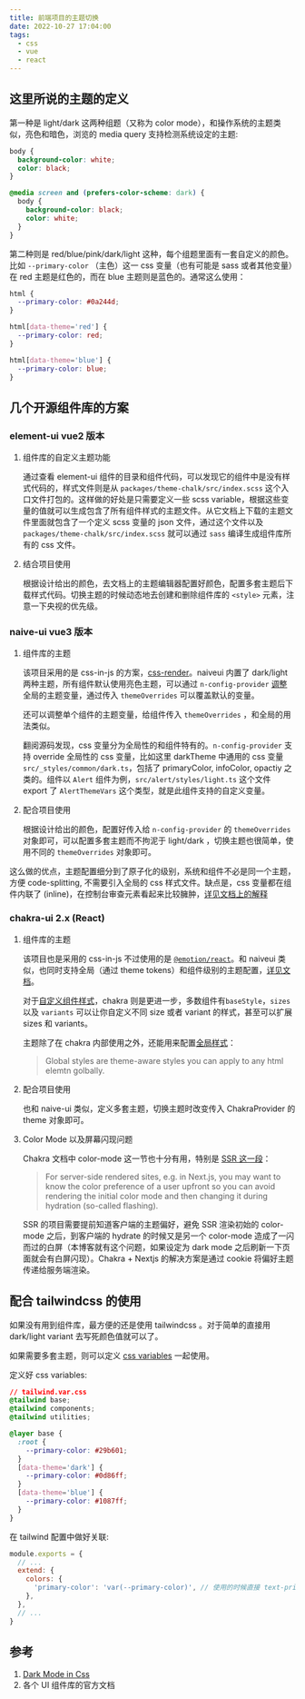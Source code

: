 ```yaml
---
title: 前端项目的主题切换
date: 2022-10-27 17:04:00
tags:
  - css
  - vue
  - react
---
```


## 这里所说的主题的定义

第一种是 light/dark 这两种组题（又称为 color mode），和操作系统的主题类似，亮色和暗色，浏览的 media query 支持检测系统设定的主题:

```css
body {
  background-color: white;
  color: black;
}

@media screen and (prefers-color-scheme: dark) {
  body {
    background-color: black;
    color: white;
  }
}
```

第二种则是 red/blue/pink/dark/light 这种，每个组题里面有一套自定义的颜色。比如 `--primary-color` （主色）这一 css 变量（也有可能是 sass 或者其他变量）在 red 主题是红色的，而在 blue 主题则是蓝色的。通常这么使用：

```css
html {
  --primary-color: #0a244d;
}

html[data-theme='red'] {
  --primary-color: red;
}

html[data-theme='blue'] {
  --primary-color: blue;
}
```

## 几个开源组件库的方案

### element-ui vue2 版本

1. 组件库的自定义主题功能

   通过查看 element-ui 组件的目录和组件代码，可以发现它的组件中是没有样式代码的，样式文件则是从 `packages/theme-chalk/src/index.scss` 这个入口文件打包的。这样做的好处是只需要定义一些 scss variable，根据这些变量的值就可以生成包含了所有组件样式的主题文件。从它文档上下载的主题文件里面就包含了一个定义 scss 变量的 json 文件，通过这个文件以及 `packages/theme-chalk/src/index.scss` 就可以通过 `sass` 编译生成组件库所有的 css 文件。

2. 结合项目使用

   根据设计给出的颜色，去文档上的主题编辑器配置好颜色，配置多套主题后下载样式代码。切换主题的时候动态地去创建和删除组件库的 `<style>` 元素，注意一下央视的优先级。

### naive-ui vue3 版本

1. 组件库的主题

   该项目采用的是 css-in-js 的方案，[css-render](https://github.com/07akioni/css-render)。naiveui 内置了 dark/light 两种主题，所有组件默认使用亮色主题，可以通过 `n-config-provider` [调整](https://www.naiveui.com/zh-CN/dark/docs/customize-theme) 全局的主题变量，通过传入 `themeOverrides` 可以覆盖默认的变量。

   还可以调整单个组件的主题变量，给组件传入 `themeOverrides` ，和全局的用法类似。

   翻阅源码发现，css 变量分为全局性的和组件特有的。`n-config-provider` 支持 override 全局性的 css 变量，比如这里 darkTheme 中通用的 css 变量 `src/_styles/common/dark.ts`，包括了 primaryColor, infoColor, opactiy 之类的。组件以 `Alert` 组件为例，`src/alert/styles/light.ts` 这个文件 export 了 `AlertThemeVars` 这个类型，就是此组件支持的自定义变量。

2. 配合项目使用

   根据设计给出的颜色，配置好传入给 `n-config-provider` 的 `themeOverrides` 对象即可，可以配置多套主题而不拘泥于 light/dark ，切换主题也很简单，使用不同的 `themeOverrides` 对象即可。

这么做的优点，主题配置细分到了原子化的级别，系统和组件不必是同一个主题，方便 code-splitting, 不需要引入全局的 css 样式文件。缺点是，css 变量都在组件内联了 (inline)，在控制台审查元素看起来比较臃肿，[详见文档上的解释](https://www.naiveui.com/zh-CN/dark/components/config-provider#inline-theme-disabled.vue)

### chakra-ui 2.x (React)

1. 组件库的主题

   该项目也是采用的 css-in-js 不过使用的是 [`@emotion/react`](https://emotion.sh/docs/introduction)。和 naiveui 类似，也同时支持全局（通过 theme tokens）和组件级别的主题配置，[详见文档](https://chakra-ui.com/docs/styled-system/customize-theme#customizing-single-components)。

   对于[自定义组件样式](https://chakra-ui.com/docs/styled-system/customize-theme#customizing-component-styles)，chakra 则是更进一步，多数组件有`baseStyle`，`sizes` 以及 `variants` 可以让你自定义不同 size 或者 variant 的样式，甚至可以扩展 sizes 和 variants。

   主题除了在 chakra 内部使用之外，还能用来配置[全局样式](https://chakra-ui.com/docs/styled-system/customize-theme#customizing-global-styles)：

   > Global styles are theme-aware styles you can apply to any html elemtn golbally.

2. 配合项目使用

   也和 naive-ui 类似，定义多套主题，切换主题时改变传入 ChakraProvider 的 theme 对象即可。

3. Color Mode 以及屏幕闪现问题

   Chakra 文档中 color-mode 这一节也十分有用，特别是 [SSR 这一段](https://chakra-ui.com/docs/styled-system/color-mode#add-colormodemanager-optional-for-ssr)：

   > For server-side rendered sites, e.g. in Next.js, you may want to know the color preference of a user upfront so you can avoid rendering the initial color mode and then changing it during hydration (so-called flashing).

   SSR 的项目需要提前知道客户端的主题偏好，避免 SSR 渲染初始的 color-mode 之后，到客户端的 hydrate 的时候又是另一个 color-mode 造成了一闪而过的白屏（本博客就有这个问题，如果设定为 dark mode 之后刷新一下页面就会有白屏闪现）。Chakra + Nextjs 的解决方案是通过 cookie 将偏好主题传递给服务端渲染。

## 配合 tailwindcss 的使用

如果没有用到组件库，最方便的还是使用 tailwindcss 。对于简单的直接用 dark/light variant 去写死颜色值就可以了。

如果需要多套主题，则可以定义 [css variables](https://tailwindcss.com/docs/customizing-colors#using-css-variables) 一起使用。

定义好 css variables:

```css
// tailwind.var.css
@tailwind base;
@tailwind components;
@tailwind utilities;

@layer base {
  :root {
    --primary-color: #29b601;
  }
  [data-theme='dark'] {
    --primary-color: #0d86ff;
  }
  [data-theme='blue'] {
    --primary-color: #1087ff;
  }
}
```

在 tailwind 配置中做好关联:

```js
module.exports = {
  // ...
  extend: {
    colors: {
      'primary-color': 'var(--primary-color)', // 使用的时候直接 text-primary-color 即可，vscode 插件也能正常提示
    },
  },
  // ...
}
```

## 参考

1. [Dark Mode in Css](https://css-tricks.com/dark-modes-with-css/)
2. 各个 UI 组件库的官方文档
